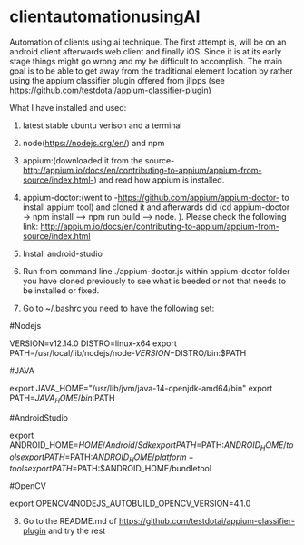# clientautomationusingAI

Automation of clients using ai technique.
The first attempt is, will be on an android client afterwards web client and finally iOS.
Since it is at its early stage things might go wrong and my be difficult to accomplish.
The main goal is to be able to get away from the traditional element location by rather using the appium classifier plugin
offered from  jlipps (see https://github.com/testdotai/appium-classifier-plugin)

What I have installed and used:
1) latest stable ubuntu verison  and a terminal
2) node(https://nodejs.org/en/) and npm
3) appium:(downloaded it from the source-http://appium.io/docs/en/contributing-to-appium/appium-from-source/index.html-) and read how appium is installed.
4) appium-doctor:(went to -https://github.com/appium/appium-doctor- to install appium tool) and cloned it and afterwards did (cd appium-doctor -> npm install --> npm run build --> node. ). Please check the following link: http://appium.io/docs/en/contributing-to-appium/appium-from-source/index.html

5) Install android-studio

6) Run from command line ./appium-doctor.js within appium-doctor folder you have cloned previously to see what is beeded or not that needs to be installed or fixed.


7) Go to  ~/.bashrc you need to have the following set: 

#Nodejs

VERSION=v12.14.0
DISTRO=linux-x64
export PATH=/usr/local/lib/nodejs/node-$VERSION-$DISTRO/bin:$PATH


#JAVA

export JAVA_HOME="/usr/lib/jvm/java-14-openjdk-amd64/bin"
export PATH=${JAVA_HOME}/bin:$PATH


#AndroidStudio

export ANDROID_HOME=$HOME/Android/Sdk
export PATH=$PATH:$ANDROID_HOME/tools
export PATH=$PATH:$ANDROID_HOME/platform-tools
export PATH=$PATH:$ANDROID_HOME/bundletool


#OpenCV

export OPENCV4NODEJS_AUTOBUILD_OPENCV_VERSION=4.1.0

8) Go to the README.md of https://github.com/testdotai/appium-classifier-plugin and try the rest
